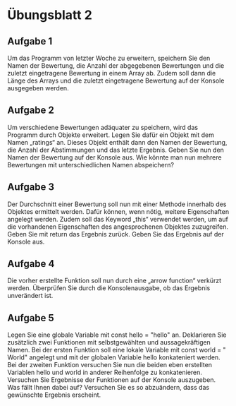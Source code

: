 # Übungsblatt 2

## Aufgabe 1
Um das Programm von letzter Woche zu erweitern, speichern Sie den Namen der Bewertung, die 
Anzahl der abgegebenen Bewertungen und die zuletzt eingetragene Bewertung in einem Array ab. 
Zudem  soll  dann  die  Länge  des  Arrays  und  die  zuletzt  eingetragene  Bewertung  auf  der  Konsole 
ausgegeben werden.

## Aufgabe 2
Um  verschiedene  Bewertungen  adäquater  zu  speichern,  wird  das  Programm  durch  Objekte 
erweitert.  Legen  Sie  dafür  ein  Objekt  mit  dem  Namen  „ratings“  an.  Dieses  Objekt  enthält  dann 
den  Namen  der  Bewertung,  die  Anzahl  der  Abstimmungen  und  das  letzte  Ergebnis.  Geben  Sie 
nun den Namen der Bewertung auf der Konsole aus. Wie könnte man nun mehrere Bewertungen 
mit unterschiedlichen Namen abspeichern?

## Aufgabe 3
Der  Durchschnitt  einer  Bewertung  soll  nun  mit  einer  Methode  innerhalb  des  Objektes  ermittelt 
werden.  Dafür  können,  wenn  nötig,  weitere  Eigenschaften  angelegt  werden.  Zudem  soll  das 
Keyword  „this“  verwendet  werden,  um  auf  die  vorhandenen  Eigenschaften  des  angesprochenen 
Objektes zuzugreifen. Geben Sie mit return das Ergebnis zurück. Geben Sie das Ergebnis auf der 
Konsole aus.

## Aufgabe 4
Die vorher erstellte Funktion soll nun durch eine „arrow function“ verkürzt werden. Überprüfen Sie 
durch die Konsolenausgabe, ob das Ergebnis unverändert ist. 

## Aufgabe 5

Legen Sie eine globale Variable mit const hello = "hello" an. Deklarieren Sie zusätzlich zwei Funktionen mit selbstgewählten und aussagekräftigen Namen. Bei der ersten Funktion soll eine 
lokale Variable mit const world = " World" angelegt und mit der globalen Variable hello konkateniert werden. Bei der zweiten Funktion versuchen Sie nun die beiden eben erstellten 
Variablen hello  und world  in anderer Reihenfolge zu konkatenieren. Versuchen Sie Ergebnisse der Funktionen auf der Konsole auszugeben. Was fällt Ihnen dabei auf? Versuchen Sie es so 
abzuändern, dass das gewünschte Ergebnis erscheint. 
